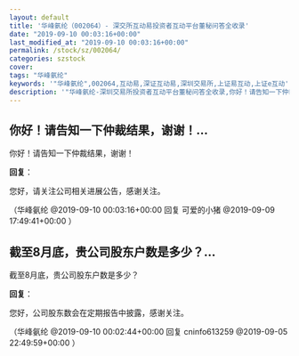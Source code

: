 ```yaml
---
layout: default
title: '华峰氨纶（002064）- 深交所互动易投资者互动平台董秘问答全收录'
date: "2019-09-10 00:03:16+00:00"
last_modified_at: "2019-09-10 00:03:16+00:00"
permalink: /stock/sz/002064/
categories: szstock
cover: 
tags: "华峰氨纶"
keywords: '"华峰氨纶",002064,互动易,深证互动易,深圳交易所,上证易互动,上证e互动'
description: '"华峰氨纶-深圳交易所投资者互动平台董秘问答全收录,你好！请告知一下仲裁结果，谢谢！"'
---
```


## 你好！请告知一下仲裁结果，谢谢！...

你好！请告知一下仲裁结果，谢谢！

**回复**：

您好，请关注公司相关进展公告，感谢关注。 

（华峰氨纶  @2019-09-10 00:03:16+00:00 回复 可爱的小猪  @2019-09-09 17:49:41+00:00 ）

## 截至8月底，贵公司股东户数是多少？...

截至8月底，贵公司股东户数是多少？

**回复**：

您好，公司股东数会在定期报告中披露，感谢关注。 

（华峰氨纶  @2019-09-10 00:02:44+00:00 回复 cninfo613259  @2019-09-05 22:49:59+00:00 ）


